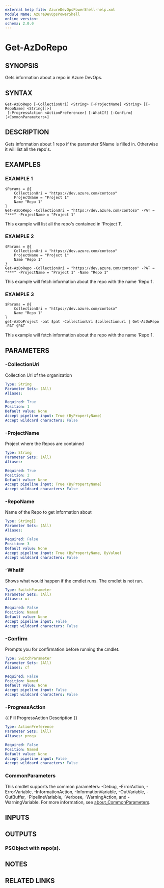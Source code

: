 ```yaml
---
external help file: AzureDevOpsPowerShell-help.xml
Module Name: AzureDevOpsPowerShell
online version:
schema: 2.0.0
---
```


# Get-AzDoRepo

## SYNOPSIS
Gets information about a repo in Azure DevOps.

## SYNTAX

```
Get-AzDoRepo [-CollectionUri] <String> [-ProjectName] <String> [[-RepoName] <String[]>]
 [-ProgressAction <ActionPreference>] [-WhatIf] [-Confirm] [<CommonParameters>]
```

## DESCRIPTION
Gets information about 1 repo if the parameter $Name is filled in.
Otherwise it will list all the repo's.

## EXAMPLES

### EXAMPLE 1
```
$Params = @{
    CollectionUri = "https://dev.azure.com/contoso"
    ProjectName = "Project 1"
    Name "Repo 1"
}
Get-AzDoRepo -CollectionUri = "https://dev.azure.com/contoso" -PAT = "***" -ProjectName = "Project 1"
```

This example will list all the repo's contained in 'Project 1'.

### EXAMPLE 2
```
$Params = @{
    CollectionUri = "https://dev.azure.com/contoso"
    ProjectName = "Project 1"
    Name "Repo 1"
}
Get-AzDoRepo -CollectionUri = "https://dev.azure.com/contoso" -PAT = "***" -ProjectName = "Project 1" -Name "Repo 1"
```

This example will fetch information about the repo with the name 'Repo 1'.

### EXAMPLE 3
```
$Params = @{
    CollectionUri = "https://dev.azure.com/contoso"
    Name "Repo 1"
}
get-AzDoProject -pat $pat -CollectionUri $collectionuri | Get-AzDoRepo -PAT $PAT
```

This example will fetch information about the repo with the name 'Repo 1'.

## PARAMETERS

### -CollectionUri
Collection Uri of the organization

```yaml
Type: String
Parameter Sets: (All)
Aliases:

Required: True
Position: 1
Default value: None
Accept pipeline input: True (ByPropertyName)
Accept wildcard characters: False
```

### -ProjectName
Project where the Repos are contained

```yaml
Type: String
Parameter Sets: (All)
Aliases:

Required: True
Position: 2
Default value: None
Accept pipeline input: True (ByPropertyName)
Accept wildcard characters: False
```

### -RepoName
Name of the Repo to get information about

```yaml
Type: String[]
Parameter Sets: (All)
Aliases:

Required: False
Position: 3
Default value: None
Accept pipeline input: True (ByPropertyName, ByValue)
Accept wildcard characters: False
```

### -WhatIf
Shows what would happen if the cmdlet runs.
The cmdlet is not run.

```yaml
Type: SwitchParameter
Parameter Sets: (All)
Aliases: wi

Required: False
Position: Named
Default value: None
Accept pipeline input: False
Accept wildcard characters: False
```

### -Confirm
Prompts you for confirmation before running the cmdlet.

```yaml
Type: SwitchParameter
Parameter Sets: (All)
Aliases: cf

Required: False
Position: Named
Default value: None
Accept pipeline input: False
Accept wildcard characters: False
```

### -ProgressAction
{{ Fill ProgressAction Description }}

```yaml
Type: ActionPreference
Parameter Sets: (All)
Aliases: proga

Required: False
Position: Named
Default value: None
Accept pipeline input: False
Accept wildcard characters: False
```

### CommonParameters
This cmdlet supports the common parameters: -Debug, -ErrorAction, -ErrorVariable, -InformationAction, -InformationVariable, -OutVariable, -OutBuffer, -PipelineVariable, -Verbose, -WarningAction, and -WarningVariable. For more information, see [about_CommonParameters](http://go.microsoft.com/fwlink/?LinkID=113216).

## INPUTS

## OUTPUTS

### PSObject with repo(s).
## NOTES

## RELATED LINKS
